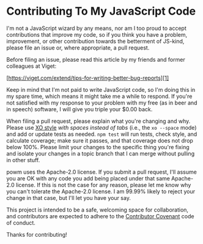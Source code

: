 # Contributing To My JavaScript Code

I'm not a JavaScript wizard by any means, nor am I too proud to accept
contributions that improve my code, so if you think you have a problem,
improvement, or other contribution towards the betterment of JS-kind,
please file an issue or, where appropriate, a pull request.

Before filing an issue, please read this article by my friends and
former colleagues at Viget:

[https://viget.com/extend/tips-for-writing-better-bug-reports][1]

Keep in mind that I'm not paid to write JavaScript code, so I'm doing this
in my spare time, which means it might take me a while to respond. If
you're not satisfied with my response to your problem with my free (as
in beer and in speech) software, I will give you triple your $0.00 back.

When filing a pull request, please explain what you're changing and why. Please
use [XO style][2] _with spaces instead of tabs_ (i.e., the `xo --space` mode)
and add or update tests as needed. `npm test` will run tests, check style, and
calculate coverage; make sure it passes, and that coverage does not drop below
100%. Please limit your changes to the specific thing you're fixing and isolate
your changes in a topic branch that I can merge without pulling in other stuff.

powm uses the Apache-2.0 license. If you submit a pull request, I'll assume you
are OK with any code you add being placed under that same Apache-2.0 license. If
this is not the case for any reason, please let me know why you can't tolerate
the Apache-2.0 license. I am 99.99% likely to reject your change in that case,
but I'll let you have your say.

This project is intended to be a safe, welcoming space for collaboration, and
contributors are expected to adhere to the [Contributor Covenant][3] code of
conduct.

Thanks for contributing!

[1]: https://viget.com/extend/tips-for-writing-better-bug-reports

[2]: https://github.com/sindresorhus/xo

[3]: http://contributor-covenant.org
